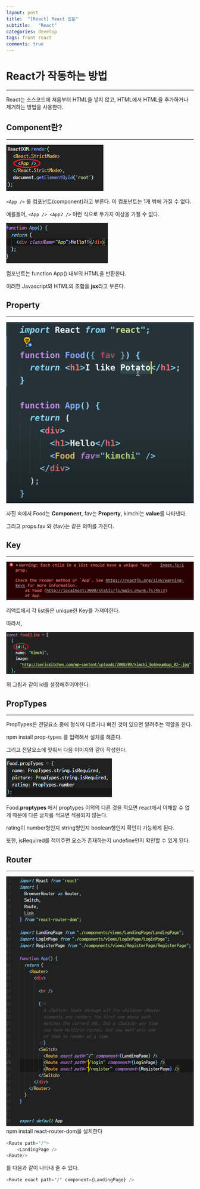 ```yaml
---
layout: post
title:  "[React] React 입문"
subtitle:   "React"
categories: develop
tags: front react
comments: true
---
```


# React가 작동하는 방법
---
React는 소스코드에 처음부터 HTML을 넣지 않고, HTML에서 HTML을 추가하거나 제거하는 방법을 사용한다.

## Component란?
---
![그림 1-1](/assets/img/web/2021-03-22/1-1.PNG)

`<App />` 를 컴포넌트(component)라고 부른다. 이 컴포넌트는 1개 밖에 가질 수 없다.

예를들어, `<App /> <App2 />` 이런 식으로 두가지 이상을 가질 수 없다.

![그림 1-2](/assets/img/web/2021-03-22/1-2.PNG)

컴포넌트는  function App() 내부의 HTML을 반환한다.

이러한 Javascript와 HTML의 조합을 **jsx**라고 부른다.

## Property
---
![그림 1-3](/assets/img/web/2021-03-22/1-3.PNG)

사진 속에서 Food는 **Component**, fav는 **Property**, kimchi는 **value**를 나타낸다.

그리고 props.fav 와 {fav}는 같은 의미를 가진다.

## Key
---
![그림 1-4](/assets/img/web/2021-03-22/1-4.PNG)

리액트에서 각 list들은 unique한 Key를 가져야한다.

따라서,

![그림 1-5](/assets/img/web/2021-03-22/1-5.png)

위 그림과 같이 id를 설정해주어야한다.


## PropTypes
---
PropTypes은 전달요소 중에 형식이 다르거나 빠진 것이 있으면 알려주는 역할을 한다.

npm install prop-types 를 입력해서 설치를 해준다.

그리고 전달요소에 맞춰서 다음 이미지와 같이 작성한다.

![그림 1-6](/assets/img/web/2021-03-22/1-6.PNG)

Food.**proptypes** 에서 proptypes 이외의 다른 것을 적으면 react에서 이해할 수 없게 때문에 다른 글자를 적으면 적용되지 않는다.

rating이 number형인지 string형인지 boolean형인지 확인이 가능하게 된다.

또한, isRequired를 적어주면 요소가 존재하는지 undefine인지 확인할 수 있게 된다.

## Router
---
![그림 1-2](/assets/img/web/2021-03-22/1-9.PNG)
npm install react-router-dom을 설치한다
```javascript
<Route path="/">
    <LandingPage />
<Route/>
```
를 다음과 같이 나타내 줄 수 있다.

```javascript
<Route exact path="/" component={LandingPage} />
```
